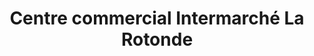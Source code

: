 ---
title: "Centre commercial Intermarché La Rotonde"
url: /ceyrat/centre-commercial-intermarche-la-rotonde/
shop: Einkaufszentrum
---